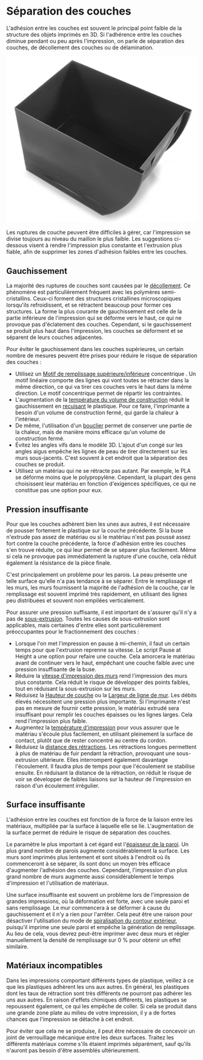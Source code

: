 Séparation des couches
====
L'adhésion entre les couches est souvent le principal point faible de la structure des objets imprimés en 3D. Si l'adhérence entre les couches diminue pendant ou peu après l'impression, on parle de séparation des couches, de décollement des couches ou de délamination.

![Les couches se sont séparées sur le côté de ce conteneur](../../../articles/images/layer_splitting.jpg)

Les ruptures de couche peuvent être difficiles à gérer, car l'impression se divise toujours au niveau du maillon le plus faible. Les suggestions ci-dessous visent à rendre l'impression plus constante et l'extrusion plus fiable, afin de supprimer les zones d'adhésion faibles entre les couches.

Gauchissement
----
La majorité des ruptures de couches sont causées par le [décollement](warping.md). Ce phénomène est particulièrement fréquent avec les polymères semi-cristallins. Ceux-ci forment des structures cristallines microscopiques lorsqu'ils refroidissent, et se rétractent beaucoup pour former ces structures. La forme la plus courante de gauchissement est celle de la partie inférieure de l'impression qui se déforme vers le haut, ce qui ne provoque pas d'éclatement des couches. Cependant, si le gauchissement se produit plus haut dans l'impression, les couches se déforment et se séparent de leurs couches adjacentes.

Pour éviter le gauchissement dans les couches supérieures, un certain nombre de mesures peuvent être prises pour réduire le risque de séparation des couches :
* Utilisez un [Motif de remplissage supérieure/inférieure](../top_bottom/top_bottom_pattern.md) concentrique . Un motif linéaire comporte des lignes qui vont toutes se rétracter dans la même direction, ce qui va tirer ces couches vers le haut dans la même direction. Le motif concentrique permet de répartir les contraintes.
* L'augmentation de la [température du volume de construction](../material/build_volume_temperature.md) réduit le gauchissement en [recuisant](https://en.wikipedia.org/wiki/Annealing_%28glass%29) le plastique. Pour ce faire, l'imprimante a besoin d'un volume de construction fermé, qui garde la chaleur à l'intérieur.
* De même, l'utilisation d'un [bouclier](../experimental/draft_shield_enabled.md) permet de conserver une partie de la chaleur, mais de manière moins efficace qu'un volume de construction fermé.
* Évitez les angles vifs dans le modèle 3D. L'ajout d'un congé sur les angles aigus empêche les lignes de peau de tirer directement sur les murs sous-jacents. C'est souvent à cet endroit que la séparation des couches se produit.
* Utilisez un matériau qui ne se rétracte pas autant. Par exemple, le PLA se déforme moins que le polypropylène. Cependant, la plupart des gens choisissent leur matériau en fonction d'exigences spécifiques, ce qui ne constitue pas une option pour eux.


Pression insuffisante
----
Pour que les couches adhèrent bien les unes aux autres, il est nécessaire de pousser fortement le plastique sur la couche précédente. Si la buse n'extrude pas assez de matériau ou si le matériau n'est pas poussé assez fort contre la couche précédente, la force d'adhésion entre les couches s'en trouve réduite, ce qui leur permet de se séparer plus facilement. Même si cela ne provoque pas immédiatement la rupture d'une couche, cela réduit également la résistance de la pièce finale.

C'est principalement un problème pour les parois. La peau présente une telle surface qu'elle n'a pas tendance à se séparer. Entre le remplissage et les murs, les murs fournissent la majorité de l'adhésion de la couche, car le remplissage est souvent imprimé très rapidement, en utilisant des lignes peu distribuées et souvent non empilées verticalement.

Pour assurer une pression suffisante, il est important de s'assurer qu'il n'y a pas de [sous-extrusion](underextrusion.md). Toutes les causes de sous-extrusion sont applicables, mais certaines d'entre elles sont particulièrement préoccupantes pour le fractionnement des couches :
* Lorsque l'on met l'impression en pause à mi-chemin, il faut un certain temps pour que l'extrusion reprenne sa vitesse. Le script Pause at Height a une option pour <!--if cura_version >= 4.7-->refaire une couche<!--endif--><!--if cura_version < 4.7:refaire les dernières couches-->. Cela amorcera le matériau avant de continuer vers le haut, empêchant une couche faible avec une pression insuffisante de la buse.
* Réduire la [vitesse d'impression des murs](../speed/speed_wall.md) rend l'impression des murs plus constante. Cela réduit le risque de développer des points faibles, tout en réduisant la sous-extrusion sur les murs.
* Réduisez la [Hauteur de couche](../resolution/layer_height.md) ou la [Largeur de ligne de mur](../resolution/wall_line_width.md). Les débits élevés nécessitent une pression plus importante. Si l'imprimante n'est pas en mesure de fournir cette pression, le matériau extrudé sera insuffisant pour remplir les couches épaisses ou les lignes larges. Cela rend l'impression plus faible.
* Augmentez la [température d'impression](../material/material_print_temperature.md) pour vous assurer que le matériau s'écoule plus facilement, en utilisant pleinement la surface de contact, plutôt que de rester concentré au centre du cordon.
* Réduisez la [distance des rétractions](../travel/retraction_amount.md). Les rétractions longues permettent à plus de matériau de fuir pendant la rétraction, provoquant une sous-extrusion ultérieure. Elles interrompent également davantage l'écoulement. Il faudra plus de temps pour que l'écoulement se stabilise ensuite. En réduisant la distance de la rétraction, on réduit le risque de voir se développer de faibles liaisons sur la hauteur de l'impression en raison d'un écoulement irrégulier.


Surface insuffisante
----
L'adhésion entre les couches est fonction de la force de la liaison entre les matériaux, multipliée par la surface à laquelle elle se lie. L'augmentation de la surface permet de réduire le risque de séparation des couches.

Le paramètre le plus important à cet égard est l'[épaisseur de la paroi](../shell/wall_thickness.md). Un plus grand nombre de parois augmente considérablement la surface. Les murs sont imprimés plus lentement et sont situés à l'endroit où ils commenceront à se séparer, ils sont donc un moyen très efficace d'augmenter l'adhésion des couches. Cependant, l'impression d'un plus grand nombre de murs augmente aussi considérablement le temps d'impression et l'utilisation de matériaux.

Une surface insuffisante est souvent un problème lors de l'impression de grandes impressions, où la déformation est forte, avec une seule paroi et sans remplissage. Le mur commencera à se déformer à cause du gauchissement et il n'y a rien pour l'arrêter. Cela peut être une raison pour désactiver l'utilisation du mode de [spiralisation du contour extérieur](../blackmagic/magic_spiralize.md), puisqu'il imprime une seule paroi et empêche la génération de remplissage. Au lieu de cela, vous devrez peut-être imprimer avec deux murs et régler manuellement la densité de remplissage sur 0 % pour obtenir un effet similaire.

Matériaux incompatibles
----
Dans les impressions comportant différents types de plastique, veillez à ce que les plastiques adhèrent les uns aux autres. En général, les plastiques dont les taux de rétraction sont très différents ne pourront pas adhérer les uns aux autres. En raison d'effets chimiques différents, les plastiques se repoussent également, ce qui les empêche de coller. Si cela se produit dans une grande zone plate au milieu de votre impression, il y a de fortes chances que l'impression se détache à cet endroit.

Pour éviter que cela ne se produise, il peut être nécessaire de concevoir un joint de verrouillage mécanique entre les deux surfaces. Traitez les différents matériaux comme s'ils étaient imprimés séparément, sauf qu'ils n'auront pas besoin d'être assemblés ultérieurement.
